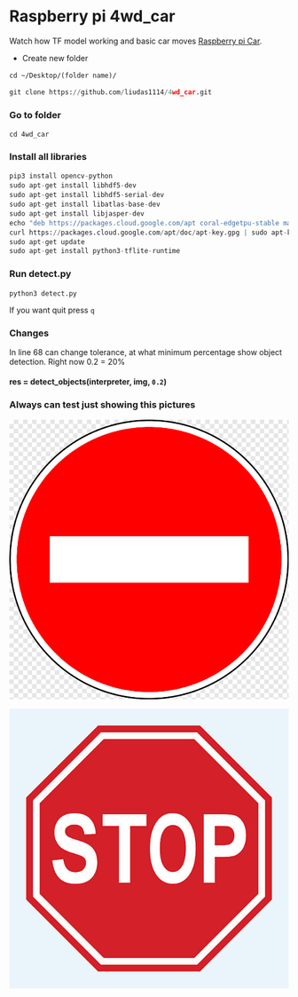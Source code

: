 # Raspberry pi 4wd_car

Watch how TF model working and basic car moves [Raspberry pi Car](https://youtu.be/1NgvWW8Pqis).

* Create new folder

```
cd ~/Desktop/(folder name)/
```

```python
git clone https://github.com/liudas1114/4wd_car.git
```

### Go to folder
```
cd 4wd_car
```

### Install all libraries
```python
pip3 install opencv-python
sudo apt-get install libhdf5-dev
sudo apt-get install libhdf5-serial-dev
sudo apt-get install libatlas-base-dev
sudo apt-get install libjasper-dev
echo "deb https://packages.cloud.google.com/apt coral-edgetpu-stable main" | sudo tee /etc/apt/sources.list.d/coral-edgetpu.list
curl https://packages.cloud.google.com/apt/doc/apt-key.gpg | sudo apt-key add -
sudo apt-get update
sudo apt-get install python3-tflite-runtime
```

### Run detect.py
```
python3 detect.py
```
If you want quit press ```q```


### Changes
In line 68 can change tolerance, at what minimum percentage show object detection. Right now 0.2 = 20%

#### res = detect_objects(interpreter, img, ```0.2```)

### Always can test just showing this pictures
![alt text](https://github.com/liudas1114/4wd_car/blob/main/Test%20photos/brick.png "Brick")


![alt text](https://github.com/liudas1114/4wd_car/blob/main/Test%20photos/stop.jpg "Stop")
